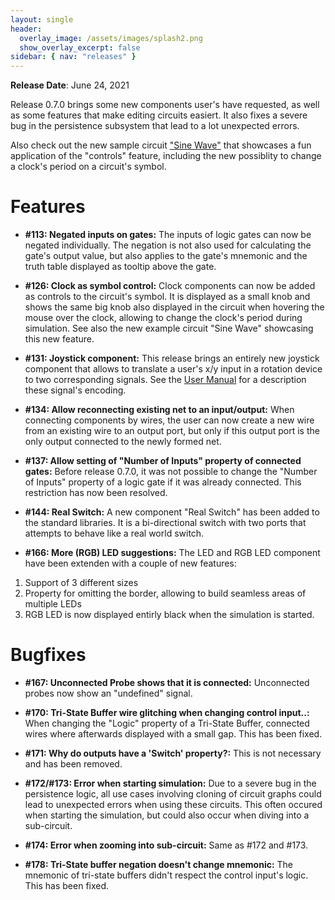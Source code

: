 ```yaml
---
layout: single
header:
  overlay_image: /assets/images/splash2.png
  show_overlay_excerpt: false
sidebar: { nav: "releases" }
---
```


**Release Date**: June 24, 2021

Release 0.7.0 brings some new components user's have requested, as well as
some features that make editing circuits easiert. It also fixes a severe
bug in the persistence subsystem that lead to a lot unexpected errors.

Also check out the new sample circuit ["Sine Wave"](/docs/examples/sine-wave/sine-wave)
that showcases a fun application of the "controls" feature, including the new
possiblity to change a clock's period on a circuit's symbol.

# Features

* **#113: Negated inputs on gates:** The inputs of logic gates can now be
negated individually. The negation is not also used for calculating the gate's
output value, but also applies to the gate's mnemonic and the truth table
displayed as tooltip above the gate.

* **#126: Clock as symbol control:** Clock components can now be added as
controls to the circuit's symbol. It is displayed as a small knob and shows
the same big knob also displayed in the circuit when hovering the mouse over
the clock, allowing to change the clock's period during simulation. See also
the new example circuit "Sine Wave" showcasing this new feature.

* **#131: Joystick component:** This release brings an entirely new
joystick component that allows to translate a user's x/y input in a rotation
device to two corresponding signals. See the [User Manual](/user-manual/english/base-library/joystick.html)
for a description these signal's encoding.

* **#134: Allow reconnecting existing net to an input/output:** When connecting
components by wires, the user can now create a new wire from an existing wire
to an output port, but only if this output port is the only output connected
to the newly formed net.

* **#137: Allow setting of "Number of Inputs" property of connected gates:** Before
release 0.7.0, it was not possible to change the "Number of Inputs" property of
a logic gate if it was already connected. This restriction has now been resolved.

* **#144: Real Switch:** A new component "Real Switch" has been added to the
standard libraries. It is a bi-directional switch with two ports that attempts
to behave like a real world switch.

* **#166: More (RGB) LED suggestions:** The LED and RGB LED component have been
extenden with a couple of new features:
1. Support of 3 different sizes
2. Property for omitting the border, allowing to build seamless areas of multiple LEDs
3. RGB LED is now displayed entirly black when the simulation is started.

# Bugfixes

* **#167: Unconnected Probe shows that it is connected:** Unconnected probes
now show an "undefined" signal.

* **#170: Tri-State Buffer wire glitching when changing control input..:** When
changing the "Logic" property of a Tri-State Buffer, connected wires where
afterwards displayed with a small gap. This has been fixed.

* **#171: Why do outputs have a 'Switch' property?:** This is not necessary
and has been removed.

* **#172/#173: Error when starting simulation:** Due to a severe bug in the persistence
logic, all use cases involving cloning of circuit graphs could lead to unexpected
errors when using these circuits. This often occured when starting the simulation,
but could also occur when diving into a sub-circuit.

* **#174: Error when zooming into sub-circuit:** Same as #172 and #173.

* **#178: Tri-State buffer negation doesn't change mnemonic:** The mnemonic
of tri-state buffers didn't respect the control input's logic. This has been
fixed.
